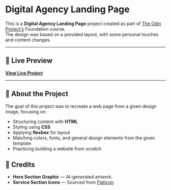 # Digital Agency Landing Page

This is a **Digital Agency Landing Page** project created as part of [The Odin Project's](https://www.theodinproject.com/) Foundation course.  
The design was based on a provided layout, with some personal touches and content changes.

---

## 📌 Live Preview
[**View Live Project**](https://sc0rpx.github.io/Odin-Project---Landing-page/)

---

## 📖 About the Project
The goal of this project was to recreate a web page from a given design image, focusing on:

- Structuring content with **HTML**
- Styling using **CSS**
- Applying **flexbox** for layout
- Matching colors, fonts, and general design elements from the given template
- Practicing building a website from scratch

## 📸 Credits

- **Hero Section Graphic** — AI-generated artwork.
- **Service Section Icons** — Sourced from [Flaticon](https://www.flaticon.com/).